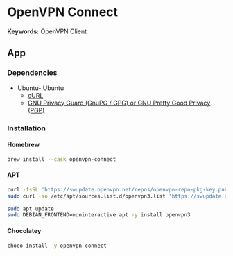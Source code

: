 # OpenVPN Connect

**Keywords:** OpenVPN Client

## App

### Dependencies

- Ubuntu- Ubuntu
  - [cURL](/curl.md)
  - [GNU Privacy Guard (GnuPG / GPG) or GNU Pretty Good Privacy (PGP)](/gnu-pg.md)

### Installation

#### Homebrew

```sh
brew install --cask openvpn-connect
```

#### APT

```sh
curl -fsSL 'https://swupdate.openvpn.net/repos/openvpn-repo-pkg-key.pub' | sudo apt-key add -
sudo curl -so /etc/apt/sources.list.d/openvpn3.list 'https://swupdate.openvpn.net/community/openvpn3/repos/openvpn3-buster.list'

sudo apt update
sudo DEBIAN_FRONTEND=noninteractive apt -y install openvpn3
```

#### Chocolatey

```sh
choco install -y openvpn-connect
```
